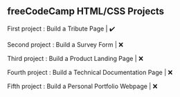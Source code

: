 ## freeCodeCamp HTML/CSS Projects
First project : Build a Tribute Page | :heavy_check_mark:

Second project : Build a Survey Form | :x:

Third project : Build a Product Landing Page | :x:

Fourth project : Build a Technical Documentation Page | :x:

Fifth project : Build a Personal Portfolio Webpage | :x:
